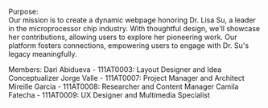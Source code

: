 Purpose:
<br>
Our mission is to create a dynamic webpage honoring Dr. Lisa Su, a leader in the microprocessor chip industry. With thoughtful design, we'll showcase her contributions, allowing users to explore her pioneering work. Our platform fosters connections, empowering users to engage with Dr. Su's legacy meaningfully.

Members:
Dari Abidueva - 111AT0003: Layout Designer and Idea Conceptualizer
Jorge Valle - 111AT0007: Project Manager and Architect
Mireille Garcia - 111AT0008: Researcher and Content Manager
Camila Fatecha - 111AT0009: UX Designer and Multimedia Specialist

